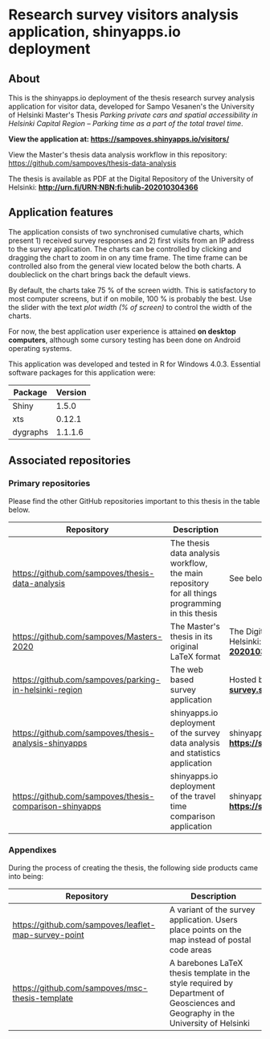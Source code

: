 # Research survey visitors analysis application, shinyapps.io deployment

## About

This is the shinyapps.io deployment of the thesis research survey analysis application for visitor data, developed for Sampo Vesanen's the University of Helsinki Master's Thesis *Parking private cars and spatial accessibility in Helsinki Capital Region – Parking time as a part of the total travel time*.

**View the application at: https://sampoves.shinyapps.io/visitors/**

View the Master's thesis data analysis workflow in this repository: https://github.com/sampoves/thesis-data-analysis

The thesis is available as PDF at the Digital Repository of the University of Helsinki: **http://urn.fi/URN:NBN:fi:hulib-202010304366**

## Application features

The application consists of two synchronised cumulative charts, which present 1) received survey responses and 2) first visits from an IP address to the survey application. The charts can be controlled by clicking and dragging the chart to zoom in on any time frame. The time frame can be controlled also from the general view located below the both charts. A doubleclick on the chart brings back the default views.

By default, the charts take 75 % of the screen width. This is satisfactory to most computer screens, but if on mobile, 100 % is probably the best. Use the slider with the text *plot width (% of screen)* to control the width of the charts.

For now, the best application user experience is attained **on desktop computers**, although some cursory testing has been done on Android operating systems.

This application was developed and tested in R for Windows 4.0.3. Essential software packages for this application were:

| Package | Version |
| --- | --- |
| Shiny | 1.5.0 |
| xts | 0.12.1 |
| dygraphs | 1.1.1.6 |

## Associated repositories

### Primary repositories

Please find the other GitHub repositories important to this thesis in the table below.

| Repository | Description | Web deployment |
| --- | --- | --- |
| https://github.com/sampoves/thesis-data-analysis | The thesis data analysis workflow, the main repository for all things programming in this thesis | See below |
| https://github.com/sampoves/Masters-2020 | The Master's thesis in its original LaTeX format | The Digital Repository of the University of Helsinki: **http://urn.fi/URN:NBN:fi:hulib-202010304366** |
| https://github.com/sampoves/parking-in-helsinki-region | The web based survey application | Hosted by the author: **https://parking-survey.socialsawblade.fi** |
| https://github.com/sampoves/thesis-analysis-shinyapps | shinyapps.io deployment of the survey data analysis and statistics application | shinyapps.io: **https://sampoves.shinyapps.io/analysis/** |
| https://github.com/sampoves/thesis-comparison-shinyapps | shinyapps.io deployment of the travel time comparison application | shinyapps.io: **https://sampoves.shinyapps.io/comparison/** |

### Appendixes

During the process of creating the thesis, the following side products came into being:

| Repository | Description |
| --- | --- |
| https://github.com/sampoves/leaflet-map-survey-point | A variant of the survey application. Users place points on the map instead of postal code areas |
| https://github.com/sampoves/msc-thesis-template | A barebones LaTeX thesis template in the style required by Department of Geosciences and Geography in the University of Helsinki |
